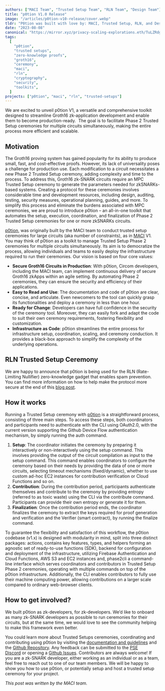 ```yaml
---
authors: ["MACI Team", "Trusted Setup Team", "RLN Team", "Design Team"]
title: "p0tion V1.0 Release"
image: "/articles/p0tion-v10-release/cover.webp"
tldr: "P0tion was built with love by: MACI, Trusted Setup, RLN, and Design Teams at PSE."
date: "2023-08-08"
canonical: "https://mirror.xyz/privacy-scaling-explorations.eth/TuLZRdgCQsydC8JJgCNH4F7GzifRBQ6fr31DHGLFVWM"
tags:
  [
    "p0tion",
    "trusted setups",
    "zero-knowledge proofs",
    "groth16",
    "ceremony",
    "maci",
    "rln",
    "cryptography",
    "security",
    "toolkits",
  ]
projects: ["p0tion", "maci", "rln", "trusted-setups"]
---
```


We are excited to unveil p0tion V1, a versatile and comprehensive toolkit designed to streamline Groth16 zk-application development and enable them to become production-ready.  The goal is to facilitate Phase 2 Trusted Setup ceremonies for multiple circuits simultaneously, making the entire process more efficient and scalable.

## **Motivation**

The Groth16 proving system has gained popularity for its ability to produce small, fast, and cost-effective proofs. However, its lack of universality poses a challenge for production use. Each modification to a circuit necessitates a new Phase 2 Trusted Setup ceremony, adding complexity and time to the process. To address this, Groth16 zk-SNARK circuits require an MPC Trusted Setup ceremony to generate the parameters needed for zkSNARKs-based systems. Creating a protocol for these ceremonies involves considerable time and development resources, including design, auditing, testing, security measures, operational planning, guides, and more. To simplify this process and eliminate the burdens associated with MPC ceremonies, we are proud to introduce p0tion – an all-in-one toolkit that automates the setup, execution, coordination, and finalization of Phase 2 Trusted Setup ceremonies for one or more zkSNARKs circuits.

[p0tion](https://github.com/privacy-scaling-explorations/p0tion), was originally built by the MACI team to conduct trusted setup ceremonies for large circuits (aka number of constraints), as in [MACI](https://github.com/privacy-scaling-explorations/maci) V1. You may think of p0tion as a toolkit to manage Trusted Setup Phase 2 ceremonies for multiple circuits simultaneously. Its aim is to democratize the process, allowing individuals and teams to easily deploy the infrastructure required to run their ceremonies. Our vision is based on four core values:

- **Secure Groth16 Circuits in Production**: With p0tion, Circom developers, including the MACI team, can implement continuous delivery of secure Groth16 zkApps within an agile setting. By automating Phase 2 ceremonies, they can ensure the security and efficiency of their applications.
- **Easy to Read and Use**: The documentation and code of p0tion are clear, concise, and articulate. Even newcomers to the tool can quickly grasp its functionalities and deploy a ceremony in less than one hour.
- **Ready for Change**: Developers can have full confidence in the security of the ceremony tool. Moreover, they can easily fork and adapt the code to suit their own ceremony requirements, fostering flexibility and customization.
- **Infrastructure as Code**: p0tion streamlines the entire process for infrastructure setup, coordination, scaling, and ceremony conduction. It provides a black-box approach to simplify the complexity of the underlying operations.

## **RLN Trusted Setup Ceremony**

We are happy to announce that p0tion is being used for the RLN (Rate-Limiting Nullifier) zero-knowledge gadget that enables spam prevention. You can find more information on how to help make the protocol more secure at the end of this [blog post](https://mirror.xyz/privacy-scaling-explorations.eth/iCLmH1JVb7fDqp6Mms2NR001m2_n5OOSHsLF2QrxDnQ).

## **How it works**

Running a Trusted Setup ceremony with [p0tion](https://github.com/privacy-scaling-explorations/p0tion) is a straightforward process, consisting of three main steps. To access these steps, both coordinators and participants need to authenticate with the CLI using OAuth2.0, with the current version supporting the Github Device Flow authentication mechanism, by simply running the auth command.

1.  **Setup**: The coordinator initiates the ceremony by preparing it interactively or non-interactively using the setup command. This involves providing the output of the circuit compilation as input to the setup command. This command enables coordinators to configure the ceremony based on their needs by providing the data of one or more circuits, selecting timeout mechanisms (fixed/dynamic), whether to use custom ad-hoc EC2 instances for contribution verification or Cloud Functions and so on.
2.  **Contribution**: During the contribution period, participants authenticate themselves and contribute to the ceremony by providing entropy (referred to as toxic waste) using the CLI via the contribute command. Participants can provide their own entropy or generate it for them.
3.  **Finalization**: Once the contribution period ends, the coordinator finalizes the ceremony to extract the keys required for proof generation and verification and the Verifier (smart contract), by running the finalize command.

To guarantee the flexibility and satisfaction of this workflow, the p0tion codebase (v1.x) is designed with modularity in mind, split into three distinct packages: actions, contains key features, types, and helpers forming an agnostic set of ready-to-use functions (SDK), backend for configuration and deployment of the infrastructure, utilizing Firebase Authentication and Cloud Functions, AWS S3 and EC2 instances and, phase2cli a command-line interface which serves coordinators and contributors in Trusted Setup Phase 2 ceremonies, operating with multiple commands on top of the p0tion infrastructure. Additionally, the CLI enables contributors to fully use their machine computing power, allowing contributions on a larger scale compared to ordinary web-browser clients.

## **How to get involved?**

We built p0tion as zk-developers, for zk-developers. We’d like to onboard as many zk-SNARK developers as possible to run ceremonies for their circuits, but at the same time, we would love to see the community helping to make this framework even better.

You could learn more about Trusted Setups ceremonies, coordinating and contributing using p0tion by visiting the [documentation and guidelines](https://p0tion.super.site/) and the [Github Repository](https://github.com/privacy-scaling-explorations/p0tion). Any feedback can be submitted to the [PSE Discord](https://discord.gg/jy3eax25) or opening a [Github Issues](https://github.com/privacy-scaling-explorations/p0tion/issues). Contributors are always welcome! If you are a zk-SNARK developer, either working as an individual or as a team, feel free to reach out to one of our team members. We will be happy to show you how to use p0tion, or potentially setup and host a trusted setup ceremony for your project.

_This post was written by the MACI team._
